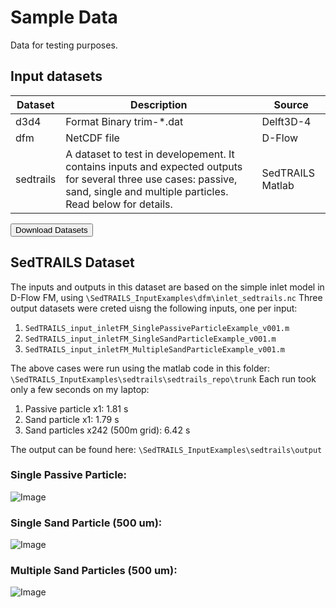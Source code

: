 # Sample Data

Data for testing purposes.

## Input datasets

| Dataset | Description | Source |
|----------|----------|----------|
| d3d4   | Format Binary trim-*.dat  | Delft3D-4   |
| dfm    | NetCDF file   | D-Flow   |
| sedtrails | A dataset to test in developement. It contains inputs and expected outputs for several three use cases: passive, sand, single and multiple particles. Read below for details. | SedTRAILS Matlab | 


<a href="https://surfdrive.surf.nl/files/index.php/s/VUGKZm7QexAXuD9">
<button type="button">
    Download Datasets
</button>
</a>


## SedTRAILS Dataset
The inputs and outputs in this dataset  are based on the simple inlet model in D-Flow FM, using `\SedTRAILS_InputExamples\dfm\inlet_sedtrails.nc`
Three output datasets were creted uisng the following inputs, one per input:

1. ``SedTRAILS_input_inletFM_SinglePassiveParticleExample_v001.m``
2. ``SedTRAILS_input_inletFM_SingleSandParticleExample_v001.m``
3. ``SedTRAILS_input_inletFM_MultipleSandParticleExample_v001.m``

The above cases were run using the matlab code in this folder:
``\SedTRAILS_InputExamples\sedtrails\sedtrails_repo\trunk``
Each run took only a few seconds on my laptop:
1. Passive particle x1: 1.81 s
2. Sand particle x1: 1.79 s
3. Sand particles x242 (500m grid): 6.42 s

The output can be found here:
``\SedTRAILS_InputExamples\sedtrails\output``

### Single Passive Particle:
![Image](https://github.com/user-attachments/assets/60138d34-f30b-4989-a5f5-20c3cc3c1170)

### Single Sand Particle (500 um):
![Image](https://github.com/user-attachments/assets/65e61a55-0243-4f6c-9122-65f42d64f018)

### Multiple Sand Particles (500 um):
![Image](https://github.com/user-attachments/assets/b1865e18-75dd-48e2-99ff-f868b9f8c9a0)
